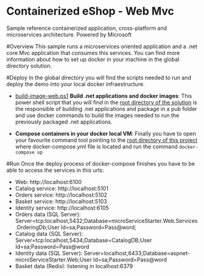 # Containerized eShop - Web Mvc
Sample reference containerized application, cross-platform and microservices architecture.
Powered by Microsoft

#Overview
This sample runs a microservices oriented application and a .net core Mvc application that consumes this services. You can find more information about how to set up docker in your machine in the global directory solution.

#Deploy
In the global directory you will find the scripts needed to run and deploy the demo into your local docker infraestructure.

- <a href='build-image-web.ps1'>build-image-web.ps1</a>  <b>Build .net applications and docker images</b>: This power shell script that you will find in the <u>root directory of the solution</u> is the responsible of building .net applications and package in a pub folder and use docker commands to build the images needed to run the previously packaged .net applications.

- <b>Compose containers in your docker local VM</b>: Finally you have to open your favourite command tool pointing to the <u>root directory of this project</u> where docker-compose.yml file is located and run the command  `docker-compose up`

#Run
Once the deploy process of docker-compose finishes you have to be able to access the services in this urls:
- Web: http://localhost:6100
- Catalog service: http://localhost:5101
- Orders service: http://localhost:5102
- Basket service: http://localhost:5103
- Identity service: http://localhost:6105
- Orders data (SQL Server): Server=tcp:localhost,5432;Database=microServiceStarter.Web.Services.OrderingDb;User Id=sa;Password=Pass@word;
- Catalog data (SQL Server): Server=tcp:localhost,5434;Database=CatalogDB;User Id=sa;Password=Pass@word
- Identity data (SQL Server): Server=localhost,6433;Database=aspnet-microServiceStarter.Web;User Id=sa;Password=Pass@word
- Basket data (Redis): listening in localhost:6379






